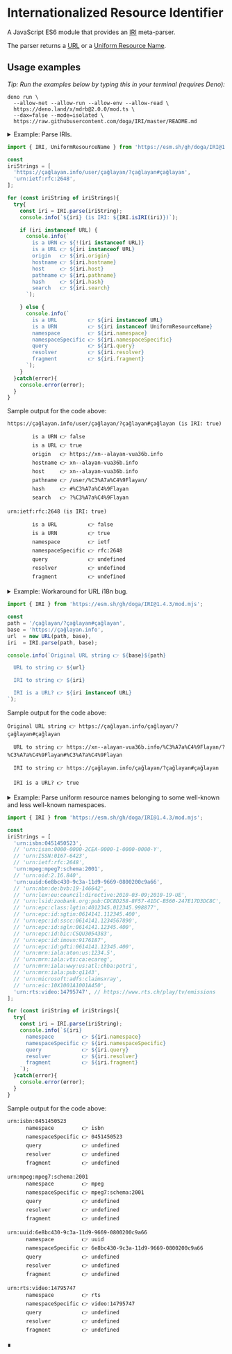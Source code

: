 # Internationalized Resource Identifier

A JavaScript ES6 module that provides an [IRI](https://en.wikipedia.org/wiki/Internationalized_Resource_Identifier)  meta-parser.

The parser returns a [URL](https://developer.mozilla.org/en-US/docs/Web/API/URL) or a [Uniform Resource Name](https://en.wikipedia.org/wiki/Uniform_Resource_Name).

## Usage examples

_Tip: Run the examples below by typing this in your terminal (requires Deno):_

```shell
deno run \
  --allow-net --allow-run --allow-env --allow-read \
  https://deno.land/x/mdrb@2.0.0/mod.ts \
  --dax=false --mode=isolated \
  https://raw.githubusercontent.com/doga/IRI/master/README.md
```

<details data-mdrb>
<summary>Example: Parse IRIs.</summary>

<pre>
description = '''
Running this example is safe, it will not read or write anything to your filesystem.
'''
</pre>
</details>

```javascript
import { IRI, UniformResourceName } from 'https://esm.sh/gh/doga/IRI@1.4.3/mod.mjs';

const
iriStrings = [
  'https://çağlayan.info/user/çağlayan/?çağlayan#çağlayan',
  'urn:ietf:rfc:2648',
];

for (const iriString of iriStrings){
  try{
    const iri = IRI.parse(iriString);
    console.info(`${iri} (is IRI: ${IRI.isIRI(iri)})`);

    if (iri instanceof URL) {
      console.info(`
        is a URN 👉 ${!(iri instanceof URL)}
        is a URL 👉 ${iri instanceof URL}
        origin   👉 ${iri.origin}
        hostname 👉 ${iri.hostname}
        host     👉 ${iri.host}
        pathname 👉 ${iri.pathname}
        hash     👉 ${iri.hash}
        search   👉 ${iri.search}
      `);

    } else {
      console.info(`
        is a URL          👉 ${iri instanceof URL}
        is a URN          👉 ${iri instanceof UniformResourceName}
        namespace         👉 ${iri.namespace}
        namespaceSpecific 👉 ${iri.namespaceSpecific}
        query             👉 ${iri.query}
        resolver          👉 ${iri.resolver}
        fragment          👉 ${iri.fragment}
      `);
    }
  }catch(error){
    console.error(error);
  }
}
```

Sample output for the code above:

```text
https://çağlayan.info/user/çağlayan/?çağlayan#çağlayan (is IRI: true)

        is a URN 👉 false
        is a URL 👉 true
        origin   👉 https://xn--alayan-vua36b.info
        hostname 👉 xn--alayan-vua36b.info
        host     👉 xn--alayan-vua36b.info
        pathname 👉 /user/%C3%A7a%C4%9Flayan/
        hash     👉 #%C3%A7a%C4%9Flayan
        search   👉 ?%C3%A7a%C4%9Flayan

urn:ietf:rfc:2648 (is IRI: true)

        is a URL          👉 false
        is a URN          👉 true
        namespace         👉 ietf
        namespaceSpecific 👉 rfc:2648
        query             👉 undefined
        resolver          👉 undefined
        fragment          👉 undefined
```

<details data-mdrb>
<summary>Example: Workaround for URL i18n bug.</summary>

<pre>
description = '''
Running this example is safe, it will not read or write anything to your filesystem.
'''
</pre>
</details>

```javascript
import { IRI } from 'https://esm.sh/gh/doga/IRI@1.4.3/mod.mjs';

const
path = '/çağlayan/?çağlayan#çağlayan',
base = 'https://çağlayan.info',
url  = new URL(path, base),
iri  = IRI.parse(path, base);

console.info(`Original URL string 👉 ${base}${path}

  URL to string 👉 ${url}

  IRI to string 👉 ${iri}

  IRI is a URL? 👉 ${iri instanceof URL}
`);
```

Sample output for the code above:

```text
Original URL string 👉 https://çağlayan.info/çağlayan/?çağlayan#çağlayan

  URL to string 👉 https://xn--alayan-vua36b.info/%C3%A7a%C4%9Flayan/?%C3%A7a%C4%9Flayan#%C3%A7a%C4%9Flayan

  IRI to string 👉 https://çağlayan.info/çağlayan/?çağlayan#çağlayan

  IRI is a URL? 👉 true
```

<details data-mdrb>
<summary>Example: Parse uniform resource names belonging to some well-known and less well-known namespaces.</summary>

<pre>
description = '''
Running this example is safe, it will not read or write anything to your filesystem.
'''
</pre>
</details>

```javascript
import { IRI } from 'https://esm.sh/gh/doga/IRI@1.4.3/mod.mjs';

const
iriStrings = [
  'urn:isbn:0451450523',
  // 'urn:isan:0000-0000-2CEA-0000-1-0000-0000-Y',
  // 'urn:ISSN:0167-6423',
  // 'urn:ietf:rfc:2648',
  'urn:mpeg:mpeg7:schema:2001',
  // 'urn:oid:2.16.840',
  'urn:uuid:6e8bc430-9c3a-11d9-9669-0800200c9a66',
  // 'urn:nbn:de:bvb:19-146642',
  // 'urn:lex:eu:council:directive:2010-03-09;2010-19-UE',
  // 'urn:lsid:zoobank.org:pub:CDC8D258-8F57-41DC-B560-247E17D3DC8C',
  // 'urn:epc:class:lgtin:4012345.012345.998877',
  // 'urn:epc:id:sgtin:0614141.112345.400',
  // 'urn:epc:id:sscc:0614141.1234567890',
  // 'urn:epc:id:sgln:0614141.12345.400',
  // 'urn:epc:id:bic:CSQU3054383',
  // 'urn:epc:id:imovn:9176187',
  // 'urn:epc:id:gdti:0614141.12345.400',
  // 'urn:mrn:iala:aton:us:1234.5',
  // 'urn:mrn:iala:vts:ca:ecareg',
  // 'urn:mrn:iala:wwy:us:atl:chba:potri',
  // 'urn:mrn:iala:pub:g1143',
  // 'urn:microsoft:adfs:claimsxray',
  // 'urn:eic:10X1001A1001A450',
  'urn:rts:video:14795747', // https://www.rts.ch/play/tv/emissions
];

for (const iriString of iriStrings){
  try{
    const iri = IRI.parse(iriString);
    console.info(`${iri}
      namespace         👉 ${iri.namespace}
      namespaceSpecific 👉 ${iri.namespaceSpecific}
      query             👉 ${iri.query}
      resolver          👉 ${iri.resolver}
      fragment          👉 ${iri.fragment}
    `);
  }catch(error){
    console.error(error);
  }
}
```

Sample output for the code above:

```text
urn:isbn:0451450523
      namespace         👉 isbn
      namespaceSpecific 👉 0451450523
      query             👉 undefined
      resolver          👉 undefined
      fragment          👉 undefined

urn:mpeg:mpeg7:schema:2001
      namespace         👉 mpeg
      namespaceSpecific 👉 mpeg7:schema:2001
      query             👉 undefined
      resolver          👉 undefined
      fragment          👉 undefined

urn:uuid:6e8bc430-9c3a-11d9-9669-0800200c9a66
      namespace         👉 uuid
      namespaceSpecific 👉 6e8bc430-9c3a-11d9-9669-0800200c9a66
      query             👉 undefined
      resolver          👉 undefined
      fragment          👉 undefined

urn:rts:video:14795747
      namespace         👉 rts
      namespaceSpecific 👉 video:14795747
      query             👉 undefined
      resolver          👉 undefined
      fragment          👉 undefined
```

∎
